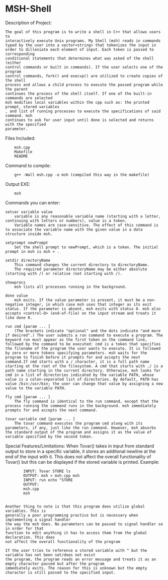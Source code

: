 # MSH-Shell

Description of Project:
              
    The goal of this program is to write a shell in C++ that allows users to
    interactively execute Unix programs. My Shell (msh) reads in commands
    typed by the user into a vector<string> that tokenizes the input in
    order to dilleniate each element of input. Each token is passed to corresponding
    conditional statements that determines what was asked of the shell (either
    control commands or built in commands). If the user selects one of the program
    control commands, fork() and execvp() are utilized to create copies of the shell
    process and allows a child process to execute the passed program while the parent
    continues the process of the shell itself. If one of the built-in commands are selected
    msh modifies local variables within the cpp such as: the printed prompt, stored variables
    , and list of running processes to execute the specifications of said command. msh
    continues to ask for user input until done is selected and returns with the specified
    parameter.

Files Included:
	    
        
        msh.cpp
	    Makefile
	    README

Command to compile:
	    
        
        g++ -Wall msh.cpp -o msh (compiled this way in the makefile)

Output EXE:
	    
        
        msh

Commands you can enter:


    setvar variable value
        variable is any reasonable variable name (starting with a letter, continuing with letters or numbers), value is a token. 
        Variable names are case-sensitive. The effect of this command is to associate the variable name with the given value in a data structure inside msh.
    
    setprompt newPrompt
        Set the shell prompt to newPrompt, which is a token. The initial prompt in msh is msh > .

    setdir directoryName
        This command changes the current directory to directoryName. 
        The required parameter directoryName may be either absolute (starting with /) or relative (not starting with /).

    showprocs
        msh lists all processes running in the background.

    done value
        msh exits. If the value parameter is present, it must be a non-negative integer, in which case msh uses that integer as its exit status. If the parameter is absent, msh exits with status 0. msh also accepts <control-D> (end-of-file) on the input stream and treats it like done 0.

    run cmd [param ... ]
        (The brackets indicate "optional" and the dots indicate "and more if desired".) The user submits a run command to execute a program. The keyword run must appear as the first token on the command line, followed by the command to be executed: cmd is a token that specifies the filename of the program the user wants to execute. It is followed by zero or more tokens specifying parameters. msh waits for the program to finish before it prompts for and accepts the next command.If cmd starts with a / character, it is a full path name starting at the root of the filesystem. A cmd that starts with ./ is a path name starting in the current directory. Otherwise, msh looks for cmd in a list of directories indicated by the variable PATH, whose value is a colon-separated list of directories. By default, PATH has value /bin:/usr/bin; the user can change that value by assigning a new value to the variable PATH.

    fly cmd [param ... ]
        The fly command is identical to the run command, except that the process running the command runs in the background. msh immediately prompts for and accepts the next command.

    tovar variable cmd [param ... ]
        The tovar command executes the program cmd along with its parameters, if any, just like the run command. However, msh absorbs the standard output of the program and assigns it as the value of variable specified by the second token.

Special Features/Limitations:
	When Tovar() takes in input from standard output to store in a specific variable,
	it stores an additonal newline at the end of the input with it. This does not
	affect the overall functionality of Tovar() but this can be displayed if the
	stored variable is printed. 
    Example:

	
            INPUT: Tovar STORE ls
            OUTPUT: msh > msh.cpp msh
            INPUT: run echo ^STORE
            OUTPUT:
            msh.cpp
            msh


	Another thing to note is that this program does utilize global variables. This is
	generally a poor programming practice but is necessary when implementing a signal handler
	the way the msh does. No parameters can be passed to signal handler so in order for that
	function to edit anything it has to access them from the global declaration. This does
	not affect the overall functionality of the program

	If the user tries to reference a stored variable with ^ but the variable has not been set/does not exist
	the program, the program reads an error message and treats it as an empty character passed but after the program
	immediately exits. The reason for this is unknown but the empty character is still passed to the specified input.